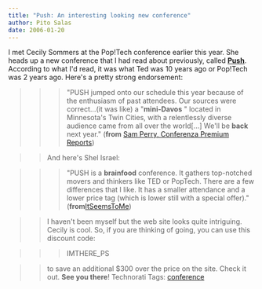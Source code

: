 ```yaml
---
title: "Push: An interesting looking new conference"
author: Pito Salas
date: 2006-01-20
---
```




I met Cecily Sommers at the Pop!Tech conference earlier this year. She heads
up a new conference that I had read about previously, called
**[Push](<http://www.pushthefuture.org/welcome.asp>)**. According to what I'd
read, it was what Ted was 10 years ago or Pop!Tech was 2 years ago.  Here's a
pretty strong endorsement:

>>

>>> "PUSH jumped onto our schedule this year because of the enthusiasm of past
attendees. Our sources were correct…(it was like) a "**mini-Davos** " located
in Minnesota's Twin Cities, with a relentlessly diverse audience came from all
over the world[…] We'll be **back** next year." (**from** [Sam Perry,
Conferenza Premium Reports](<http://www.pushthefuture.org/welcome.asp>))

>>

>> And here's Shel Israel:

>>

>>> "PUSH is a **brainfood** conference. It gathers top-notched movers and
thinkers like TED or PopTech. There are a few differences that I like. It has
a smaller attendance and a lower price tag (which is lower still with a
special offer)."
(**from**[ItSeemsToMe](<http://seems2shel.typepad.com/itseemstome/2005/04/i_recommend_the.html>))

>>

>> I haven't been myself but the web site looks quite intriguing. Cecily is
cool. So, if you are thinking of going, you can use this discount code:

>>

>>> IMTHERE_PS

>>

>> to save an additional $300 over the price on the site. Check it out. **See
you there**! Technorati Tags:
[conference](<http://www.technorati.com/tag/conference>)


